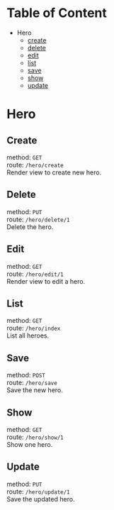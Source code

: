 # Table of Content
- Hero   
  - [create](#create)   
  - [delete](#delete)   
  - [edit](#edit)   
  - [list](#list)   
  - [save](#save)   
  - [show](#show)   
  - [update](#update)   

# Hero
## Create
method: `GET`   
route: `/hero/create`   
Render view to create new hero.

## Delete
method: `PUT`   
route: `/hero/delete/1`   
Delete the hero.

## Edit
method: `GET`   
route: `/hero/edit/1`   
Render view to edit a hero.

## List
method: `GET`   
route: `/hero/index`   
List all heroes.

## Save
method: `POST`   
route: `/hero/save`   
Save the new hero.

## Show
method: `GET`   
route: `/hero/show/1`   
Show one hero.

## Update
method: `PUT`   
route: `/hero/update/1`   
Save the updated hero.
